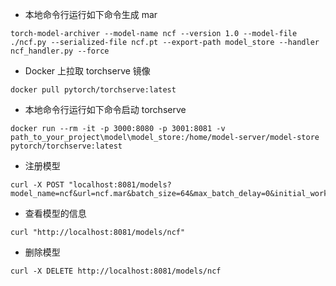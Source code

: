 - 本地命令行运行如下命令生成 mar

```shell
torch-model-archiver --model-name ncf --version 1.0 --model-file ./ncf.py --serialized-file ncf.pt --export-path model_store --handler ncf_handler.py --force
```

- Docker 上拉取 torchserve 镜像

```shell
docker pull pytorch/torchserve:latest
```

- 本地命令行运行如下命令启动 torchserve

```shell
docker run --rm -it -p 3000:8080 -p 3001:8081 -v path_to_your_project\model\model_store:/home/model-server/model-store pytorch/torchserve:latest
```

- 注册模型

```shell
curl -X POST "localhost:8081/models?model_name=ncf&url=ncf.mar&batch_size=64&max_batch_delay=0&initial_workers=4&synchronous=true"
```

- 查看模型的信息

```shell
curl "http://localhost:8081/models/ncf"
```

- 删除模型

```shell
curl -X DELETE http://localhost:8081/models/ncf
```
